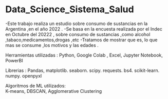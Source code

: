 # Data_Science_Sistema_Salud

-Este trabajo realiza un estudio sobre consumo de sustancias  en la Argentina ,en el año 2022 .
-Se basa en la encuesta realizada por el Indec en  Octubre del 20222 , sobre consumo de sustancias ,como alcohol ,tabaco,medicamentos,drogas ,etc
-Tratamos de mostrar que es,  lo que mas se consume ,los motivos y las edades .

Herramientas  utilizadas :
    Python,
    Google Colab ,
    Excel,
    Jupyter Notebook,
    PowerBI
    
Librerias : Pandas,
            matplotlib.
            seaborn.
            scipy.
            requests.
            bs4.
            scikit-learn.
            numpy.
            openpyxl

Algoritmos de ML utilizados:  
          K-means, 
          DBSCAN, 
          Agglomerative Clustering 
          

          
